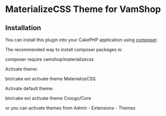 # MaterializeCSS Theme for VamShop

## Installation

You can install this plugin into your CakePHP application using [composer](http://getcomposer.org).

The recommended way to install composer packages is:

composer require vamshop/materializecss

Activate theme:

bin/cake ext activate theme MaterializeCSS


Activate default theme:

bin/cake ext activate theme Croogo/Core


or you can activate themes from Admin - Extensions - Themes
